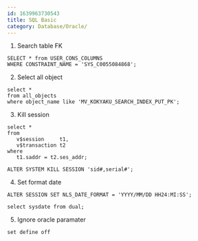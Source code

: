 ```yaml
---
id: 1639963730543
title: SQL Basic
category: Database/Oracle/
---
```


1. Search table FK
```
SELECT * from USER_CONS_COLUMNS
WHERE CONSTRAINT_NAME = 'SYS_C0055084868';
```
2. Select all object
```
select *
from all_objects 
where object_name like 'MV_KOKYAKU_SEARCH_INDEX_PUT_PK';
```
3. Kill session
```
select *
from
   v$session     t1, 
   v$transaction t2
where
   t1.saddr = t2.ses_addr;
```
```
ALTER SYSTEM KILL SESSION 'sid#,serial#';
```

4. Set format date
```
ALTER SESSION SET NLS_DATE_FORMAT = 'YYYY/MM/DD HH24:MI:SS';
```
```
select sysdate from dual; 
```
5. Ignore oracle paramater
```
set define off
```